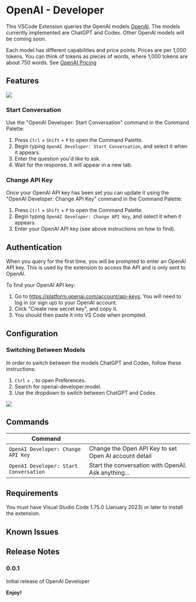 # OpenAI - Developer

This VSCode Extension queries the OpenAI models [OpenAI](https://openai.com/blog). The models currently implemented are ChatGPT and Codex. Other OpenAI models will be coming soon.

Each model has different capabilities and price points. Prices are per 1,000 tokens. You can think of tokens as pieces of words, where 1,000 tokens are about 750 words. See [OpenAI Pricing](https://openai.com/pricing)

## Features

<img src="https://raw.githubusercontent.com/mrsahugit/openai-developer/main/resources/help.gif">

### Start Conversation

Use the "OpenAI Developer: Start Conversation" command in the Command Palette:

1. Press `Ctrl` + `Shift` + `P` to open the Command Palette.
2. Begin typing `OpenAI Developer: Start Conversation`, and select it when it appears.
3. Enter the question you'd like to ask.
4. Wait for the response. It will appear in a new tab.

### Change API Key

Once your OpenAI API key has been set you can update it using the "OpenAI Developer: Change API Key" command in the Command Palette:

1. Press `Ctrl` + `Shift` + `P` to open the Command Palette.
2. Begin typing `OpenAI Developer: Change API Key`, and select it when it appears.
3. Enter your OpenAI API key (see above instructions on how to find).

## Authentication

When you query for the first time, you will be prompted to enter an OpenAI API key. This is used by the extension to access the API and is only sent to OpenAI.

To find your OpenAI API key:

1. Go to https://platform.openai.com/account/api-keys. You will need to log in (or sign up) to your OpenAI account.
2. Click "Create new secret key", and copy it.
3. You should then paste it into VS Code when prompted.

## Configuration

### Switching Between Models

In order to switch between the models ChatGPT and Codex, follow these instructions:

1. `Ctrl` + `,` to open Preferences.
2. Search for openai-developer.model.
3. Use the dropdown to switch between ChatGPT and Codex.

<img src="https://raw.githubusercontent.com/mrsahugit/openai-developer/main/resources/settings.png">

## Commands

| Command                                               |                                                                |
| ----------------------------------------------------- | -------------------------------------------------------------- |
| `OpenAI Developer: Change API Key`                    | Change the Open API Key to set Open AI account detail          |
| `OpenAI Developer: Start Conversation`                | Start the conversation with OpenAI. Ask anything...            |

## Requirements

You must have Visual Studio Code 1.75.0 (January 2023) or later to install the extension.

## Known Issues

## Release Notes

### 0.0.1

Initial release of OpenAI Developer

**Enjoy!**
